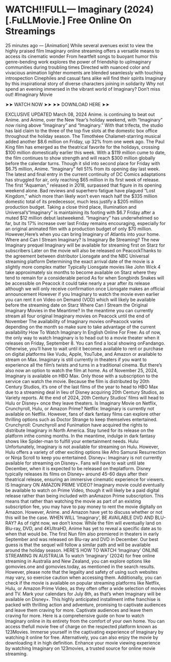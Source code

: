 <h1>WATCH!!FULL— Imaginary (2024) [.FuLLMovie.] Free Online On Streamings</h1>

25 minutes ago — [Animation] While several avenues exist to view the highly praised film Imaginary online streaming offers a versatile means to access its cinematic wonder From heartfelt songs to buoyant humor this genre-bending work explores the power of friendship to upImaginary communities during troubling times Directed with nuanced color and vivacious animation lighter moments are blended seamlessly with touching introspection Cinephiles and casual fans alike will find their spirits Imaginary by this inspirational story of diverse characters joining in solidarity Why not spend an evening immersed in the vibrant world of Imaginary? Don’t miss out! #Imaginary Movie

➤➤ WATCH NOW ➤➤ 
➤➤ DOWNLOAD HERE ➤➤ 

EXCLUSIVE UPDATED March 08, 2024
Anime. is continuing to beat out Anime. and Anime, over the New Year’s holiday weekend, with “Imaginary” now rising above “Imaginary” and “Imaginary.” With that trifecta, the studio has laid claim to the three of the top five slots at the domestic box office throughout the holiday season.
The Timothéee Chalamet-starring musical added another $8.6 million on Friday, up 32% from one week ago. The Paul King film has emerged as the theatrical favorite for the holidays, crossing $100 million domestically earlier this week. With a $119 million cume to date, the film continues to show strength and will reach $300 million globally before the calendar turns.
Though it slid into second place for Friday with $6.75 million, Anime. “Imaginary” fell 51% from its opening day last week. The latest and final entry in the current continuity of DC Comics adaptations has struggled for air, only reaching $65 million in its first week of release. The first “Aquaman,” released in 2018, surpassed that figure in its opening weekend alone. Bad reviews and superhero fatigue have plagued “Lost Kingdom,” which more than likely won’t even reach half the $335 million domestic total of its predecessor, much less justify a $205 million production budget.
Taking a close third place, Illumination and Universal’s“Imaginary” is maintaining its footing with $6.7 Friday after a muted $12 million debut lastweekend. “Imaginary” has underwhelmed so far, but its 17% increase over last Friday remains encouraging, especially for an original animated film with a production budget of only $70 million.
However,Here’s when you can bring Imaginary of Atlantis into your home.
Where and Can I Stream Imaginary? Is Imaginary Be Streaming?
The new Imaginary prequel Imaginary will be available for streaming first on Starz for subscribers Later on the movie will also be released on PeacockThanks to the agreement between distributor Lionsgate and the NBC Universal streaming platform Determining the exact arrival date of the movie is a slightly more complex matter Typically Lionsgate movies like John Wick 4 take approximately six months to become available on Starz where they tend to remain for a considerable period As for when Songbirds Snakes will be accessible on Peacock it could take nearly a year after its release although we will only receive confirmation once Lionsgate makes an official announcement However if you Imaginary to watch the movie even earlier you can rent it on Video on Demand (VOD) which will likely be available before the streaming date on Starz
Where Can I Stream the Original Imaginary Movies in the Meantime?
In the meantime you can currently stream all four original Imaginary movies on Peacock until the end of November The availability of Imaginary movies onPeacock varies depending on the month so make sure to take advantage of the current availability
How To Watch Imaginary In English Online For Free:
As of now, the only way to watch Imaginary is to head out to a movie theater when it releases on Friday, September 8. You can find a local showing onFandango. Otherwise, you’ll have to wait until it becomes available to rent or purchase on digital platforms like Vudu, Apple, YouTube, and Amazon or available to stream on Max.
Imaginary is still currently in theaters if you want to experience all the film’s twists and turns in a traditional cinema. But there’s also now an option to watch the film at home. As of November 25, 2024, Imaginary is available on HBO Max. Only those with a subscription to the service can watch the movie. Because the film is distributed by 20th Century Studios, it’s one of the last films of the year to head to HBO Max due to a streaming deal in lieu of Disney acquiring 20th Century Studios, as Variety reports. At the end of 2024, 20th Century Studios’ films will head to Hulu or Disney+ once they leave theaters.
Is Imaginary Movie on Netflix, Crunchyroll, Hulu, or Amazon Prime?
Netflix: Imaginary is currently not available on Netflix. However, fans of dark fantasy films can explore other thrilling options such as Doctor Strange to keep themselves entertained.
Crunchyroll: Crunchyroll and Funimation have acquired the rights to distribute Imaginary in North America. Stay tuned for its release on the platform inthe coming months. In the meantime, indulge in dark fantasy shows like Spider-man to fulfill your entertainment needs.
Hulu: Unfortunately, Imaginary is not available for streaming on Hulu. However, Hulu offers a variety of other exciting options like Afro Samurai Resurrection or Ninja Scroll to keep you entertained.
Disney+: Imaginary is not currently available for streaming on Disney+. Fans will have to wait until late December, when it is expected to be released on theplatform. Disney typically releases its films on Disney+ around 45-60 days after their theatrical release, ensuring an immersive cinematic experience for viewers.
IS Imaginary ON AMAZON PRIME VIDEO?
Imaginary movie could eventually be available to watch on Prime Video, though it will likely be a paid digital release rather than being included with anAmazon Prime subscription. This means that rather than watching the movie as part of an existing subscription fee, you may have to pay money to rent the movie digitally on Amazon. However, Anime. and Amazon have yet to discuss whether or not this will be the case.
WHEN WILL ‘Imaginary’, BE AVAILABLE DVD AND BLU-RAY?
As of right now, we don’t know. While the film will eventually land on Blu-ray, DVD, and 4KUltraHD, Anime has yet to reveal a specific date as to when that would be. The first Nun film also premiered in theaters in early September and was released on Blu-ray and DVD in December. Our best guess is that the sequel will follow a similar path and will be available around the holiday season.
HERE’S HOW TO WATCH ‘Imaginary’ ONLINE STREAMING IN AUSTRALIA
To watch ‘Imaginary’ (2024) for free online streaming in Australia and New Zealand, you can explore options like gomovies.one and gomovies.today, as mentioned in the search results. However, please note that the legality and safety of using such websites may vary, so exercise caution when accessing them. Additionally, you can check if the movie is available on popular streaming platforms like Netflix, Hulu, or Amazon Prime Video, as they often offer a wide selection of movies and TV.
Mark your calendars for July 8th, as that’s when Imaginary will be available on Disney+. This highly anticipated installment inthe franchise is packed with thrilling action and adventure, promising to captivate audiences and leave them craving for more. Captivate audiences and leave them craving for more.
Here is a comprehensive guide on how to watch Imaginary online in its entirety from the comfort of your own home. You can access thefull movie free of charge on the respected platform known as 123Movies. Immerse yourself in the captivating experience of Imaginary by watching it online for free. Alternatively, you can also enjoy the movie by downloading it in high definition. Enhance your movie viewing experience by watching Imaginary on 123movies, a trusted source for online movie streaming.
